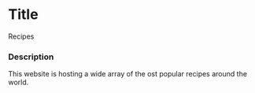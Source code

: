# Title
Recipes

### Description
This website is hosting a wide array of the ost popular recipes around the world.